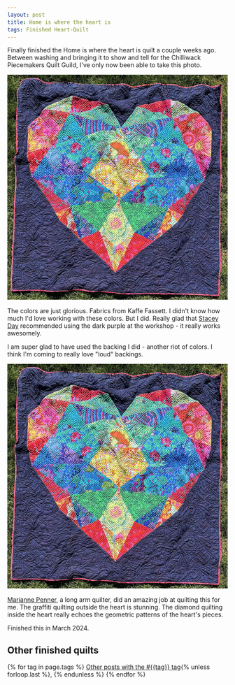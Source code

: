 ```yaml
---
layout: post
title: Home is where the heart is
tags: Finished Heart-Quilt
---
```

Finally finished the Home is where the heart is quilt a couple weeks ago. Between washing and bringing it to show and tell for the Chilliwack Piecemakers Quilt Guild, I've only now been able to take this photo.

![60 inch square quilt on the lawn. There is a large heart made of red, blue, green, yellow, and orange prints. The outside of the heart is dark purple.](/images/heart-quilt-finished-01.jpg)

The colors are just glorious. Fabrics from Kaffe Fassett. I didn't know how much I'd love working with these colors. But I did. Really glad that [Stacey Day]() recommended using the dark purple at the workshop - it really works awesomely.

I am super glad to have used the backing I did - another riot of colors. I think I'm coming to really love "loud" backings.

![60 inch square quilt on the lawn. The bottom right corner is folded, showing a teal and dark blue pattern.](/images/heart-quilt-finished-01.jpg)

[Marianne Penner](https://www.instagram.com/copper_rose_studio22/), a long arm quilter, did an amazing job at quilting this for me. The graffiti quilting outside the heart is stunning. The diamond quilting inside the heart really echoes the geometric patterns of the heart's pieces. 

Finished this in March 2024. 

## Other finished quilts

  {% for tag in page.tags %}
  <a class="post" href="/tag/{{tag}}">Other posts with the #{{tag}} tag</a>{% unless forloop.last %}, {% endunless %}
  {% endfor %}